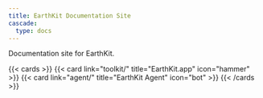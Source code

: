 ```yaml
---
title: EarthKit Documentation Site
cascade:
  type: docs
---
```


Documentation site for EarthKit.

{{< cards >}}
  {{< card link="toolkit/" title="EarthKit.app" icon="hammer" >}}
  {{< card link="agent/" title="EarthKit Agent" icon="bot" >}}
{{< /cards >}}
